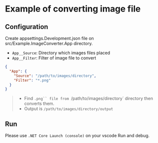 # Example of converting image file

## Configuration

Create appsettings.Development.json file on src/Example.ImageConverter.App directory.

- `App__Source`: Directory which images files placed
- `App__Filter`: Filter of image file to convert

```json
{
  "App": {
    "Source": "/path/to/images/directory",
    "Filter": "*.png"
  }
}
```

> - Find ` .png`` file from  `/path/to/images/directory` directory then converts them.
> - Output is `/path/to/images/directory/output`

## Run

Please use `.NET Core Launch (console)` on your vscode Run and debug.
